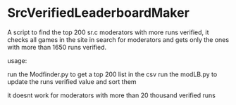 # SrcVerifiedLeaderboardMaker

A script to find the top 200 sr.c moderators with more runs verified, it checks all games in the site in search for moderators and gets only the ones with more than 1650 runs verified.

usage:

run the Modfinder.py to get a top 200 list in the csv
run the modLB.py to update the runs verified value and sort them

it doesnt work for moderators with more than 20 thousand verified runs
